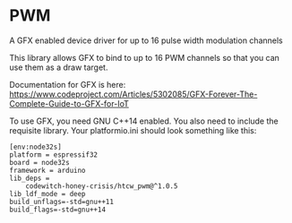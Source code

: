 # PWM

A GFX enabled device driver for up to 16 pulse width modulation channels

This library allows GFX to bind to up to 16 PWM channels so that you can use them as a draw target.

Documentation for GFX is here: https://www.codeproject.com/Articles/5302085/GFX-Forever-The-Complete-Guide-to-GFX-for-IoT

To use GFX, you need GNU C++14 enabled. You also need to include the requisite library. Your platformio.ini should look something like this:

```
[env:node32s]
platform = espressif32
board = node32s
framework = arduino
lib_deps = 
	codewitch-honey-crisis/htcw_pwm@^1.0.5
lib_ldf_mode = deep
build_unflags=-std=gnu++11
build_flags=-std=gnu++14
```